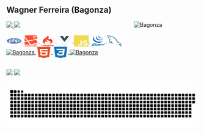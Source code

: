 ## Wagner Ferreira (Bagonza)

<div>
  <a href="https://github.com/wagnerbagonza">
  <img height="180em" src="https://github-readme-stats.vercel.app/api?username=wagnerbagonza&show_icons=true&theme=dark&include_all_commits=true&count_private=true"/>
  <img height="180em" src="https://github-readme-stats.vercel.app/api/top-langs/?username=wagnerbagonza&layout=compact&langs_count=7&theme=dark"/>
  <img align="right" height="170em" width="170em" alt="Bagonza" src="https://c.tenor.com/YPGTjy3UR2gAAAAC/onionhead-hero-onion.gif">
</div>
  
<div style="display: inline_block"><br>
  <img align="center" alt="Bagonza" height="30" width="40" src="https://raw.githubusercontent.com/devicons/devicon/master/icons/php/php-plain.svg">
  <img align="center" alt="Bagonza" height="30" width="40" src="https://raw.githubusercontent.com/devicons/devicon/master/icons/laravel/laravel-plain-wordmark.svg">
  <img align="center" alt="Bagonza" height="30" width="40" src="https://raw.githubusercontent.com/devicons/devicon/master/icons/codeigniter/codeigniter-plain-wordmark.svg">
  <img align="center" alt="Bagonza" height="30" width="40" src="https://raw.githubusercontent.com/devicons/devicon/master/icons/vuejs/vuejs-plain.svg">
  <img align="center" alt="Bagonza" height="30" width="40" src="https://raw.githubusercontent.com/devicons/devicon/master/icons/javascript/javascript-plain.svg">
  <img align="center" alt="Bagonza" height="30" width="40" src="https://raw.githubusercontent.com/devicons/devicon/master/icons/jquery/jquery-plain-wordmark.svg">
  <img align="center" alt="Bagonza" height="30" width="40" src="https://raw.githubusercontent.com/devicons/devicon/master/icons/mysql/mysql-plain.svg">  
  <img align="center" alt="Bagonza" height="30" width="40" src="https://cdn.jsdelivr.net/gh/devicons/devicon/icons/microsoftsqlserver/microsoftsqlserver-plain-wordmark.svg" />                    
  <img align="center" alt="Bagonza" height="30" width="40" src="https://raw.githubusercontent.com/devicons/devicon/master/icons/html5/html5-plain.svg">
  <img align="center" alt="Bagonza" height="30" width="40" src="https://raw.githubusercontent.com/devicons/devicon/master/icons/css3/css3-plain.svg">  
  <img  align="center" alt="Bagonza" height="30" width="40" src="https://cdn.jsdelivr.net/gh/devicons/devicon/icons/vscode/vscode-original.svg" />          
</div>
  
  ##
  <div> 
  
  <a href="https://www.linkedin.com/in/wagner-ferreira-109b5175" target="_blank"><img src="https://img.shields.io/badge/-LinkedIn-%230077B5?style=for-the-badge&logo=linkedin&logoColor=white" target="_blank"></a>
 <a href = "mailto:wagnerferreira.bgz@gmail.com"><img src="https://img.shields.io/badge/Gmail-D14836?style=for-the-badge&logo=gmail&logoColor=white" target="_blank"></a>
 
  ![Snake animation](https://github.com/wagnerbagonza/wagnerbagonza/blob/output/github-contribution-grid-snake.svg)
 
</div>
